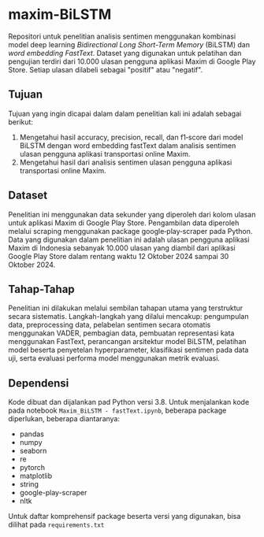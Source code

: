 # maxim-BiLSTM
Repositori untuk penelitian analisis sentimen menggunakan kombinasi model deep learning _Bidirectional Long Short-Term Memory_ (BiLSTM) dan _word embedding FastText_. Dataset yang digunakan untuk pelatihan dan pengujian terdiri dari 10.000 ulasan pengguna aplikasi Maxim di Google Play Store. Setiap ulasan dilabeli sebagai "positif" atau "negatif".

## Tujuan

Tujuan yang ingin dicapai dalam dalam penelitian kali ini adalah sebagai berikut:

1. Mengetahui hasil accuracy, precision, recall, dan f1‑score dari model BiLSTM dengan word embedding fastText dalam analisis sentimen ulasan pengguna aplikasi transportasi online Maxim.
2. Mengetahui hasil dari analisis sentimen ulasan pengguna aplikasi transportasi online Maxim.

## Dataset

Penelitian ini menggunakan data sekunder yang diperoleh dari kolom ulasan untuk aplikasi Maxim di Google Play Store. Pengambilan data diperoleh melalui scraping menggunakan package google‑play‑scraper pada Python. Data yang digunakan dalam penelitian ini adalah ulasan pengguna aplikasi Maxim di Indonesia sebanyak 10.000 ulasan yang diambil dari aplikasi Google Play Store dalam rentang waktu 12 Oktober 2024 sampai 30 Oktober 2024.

## Tahap-Tahap
Penelitian ini dilakukan melalui sembilan tahapan utama yang terstruktur secara sistematis. Langkah-langkah yang dilalui mencakup: pengumpulan data, preprocessing data, pelabelan sentimen secara otomatis menggunakan VADER, pembagian data, pembuatan representasi kata menggunakan FastText, perancangan arsitektur model BiLSTM, pelatihan model beserta penyetelan hyperparameter, klasifikasi sentimen pada data uji, serta evaluasi performa model menggunakan metrik evaluasi.

## Dependensi

Kode dibuat dan dijalankan pad Python versi 3.8. Untuk menjalankan kode pada notebook `Maxim_BiLSTM - fastText.ipynb`, beberapa package diperlukan, beberapa diantaranya:

- pandas
- numpy
- seaborn
- re
- pytorch
- matplotlib
- string
- google-play-scraper
- nltk

Untuk daftar komprehensif package beserta versi yang digunakan, bisa dilihat pada `requirements.txt`
